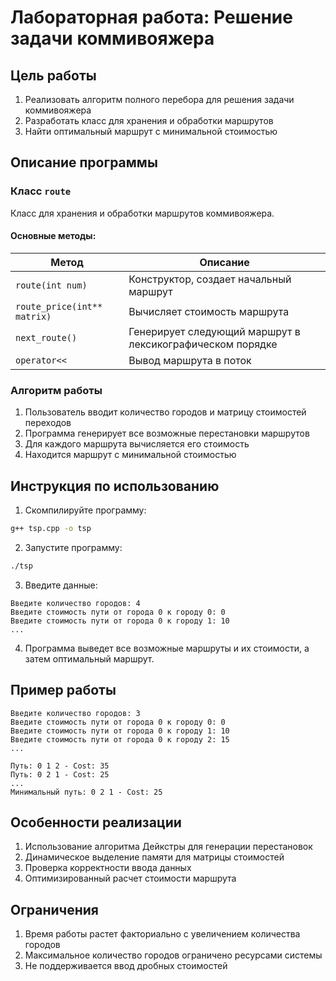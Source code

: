 # Лабораторная работа: Решение задачи коммивояжера

## Цель работы
1. Реализовать алгоритм полного перебора для решения задачи коммивояжера
2. Разработать класс для хранения и обработки маршрутов
3. Найти оптимальный маршрут с минимальной стоимостью

## Описание программы

### Класс `route`
Класс для хранения и обработки маршрутов коммивояжера.

#### Основные методы:
| Метод | Описание |
|-------|----------|
| `route(int num)` | Конструктор, создает начальный маршрут |
| `route_price(int** matrix)` | Вычисляет стоимость маршрута |
| `next_route()` | Генерирует следующий маршрут в лексикографическом порядке |
| `operator<<` | Вывод маршрута в поток |

### Алгоритм работы
1. Пользователь вводит количество городов и матрицу стоимостей переходов
2. Программа генерирует все возможные перестановки маршрутов
3. Для каждого маршрута вычисляется его стоимость
4. Находится маршрут с минимальной стоимостью

## Инструкция по использованию

1. Скомпилируйте программу:
```bash
g++ tsp.cpp -o tsp
```

2. Запустите программу:
```bash
./tsp
```

3. Введите данные:
```
Введите количество городов: 4
Введите стоимость пути от города 0 к городу 0: 0
Введите стоимость пути от города 0 к городу 1: 10
...
```

4. Программа выведет все возможные маршруты и их стоимости, а затем оптимальный маршрут.

## Пример работы

```
Введите количество городов: 3
Введите стоимость пути от города 0 к городу 0: 0
Введите стоимость пути от города 0 к городу 1: 10
Введите стоимость пути от города 0 к городу 2: 15
...

Путь: 0 1 2 - Cost: 35
Путь: 0 2 1 - Cost: 25
...
Минимальный путь: 0 2 1 - Cost: 25
```

## Особенности реализации
1. Использование алгоритма Дейкстры для генерации перестановок
2. Динамическое выделение памяти для матрицы стоимостей
3. Проверка корректности ввода данных
4. Оптимизированный расчет стоимости маршрута

## Ограничения
1. Время работы растет факториально с увеличением количества городов
2. Максимальное количество городов ограничено ресурсами системы
3. Не поддерживается ввод дробных стоимостей
